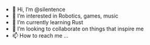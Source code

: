 - 👋 Hi, I’m @silentence
- 👀 I’m interested in Robotics, games, music
- 🌱 I’m currently learning Rust
- 💞️ I’m looking to collaborate on things that inspire me
- 📫 How to reach me ...

<!---
silentence/silentence is a ✨ special ✨ repository because its `README.md` (this file) appears on your GitHub profile.
You can click the Preview link to take a look at your changes.
--->
